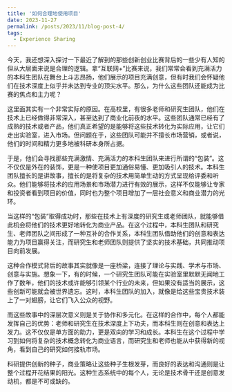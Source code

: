 ```yaml
---
title: '如何合理地使用项目'
date: 2023-11-27
permalink: /posts/2023/11/blog-post-4/
tags:
  - Experience Sharing
---
```


今天，我还想深入探讨一下最近了解到的那些创新创业比赛背后的一些少有人知的但从大层面来说是合理的逻辑。拿“互联网+”比赛来说，我们常常会看到充满活力的本科生团队在舞台上斗志昂扬，他们展示的项目充满创意，但有时我们会怀疑他们在技术深度上似乎并未达到专业的顶尖水平。那么，为什么这些团队还能成为比赛的焦点和主力呢？

这里面其实有一个非常实际的原因。在高校里，有很多老师和研究生团队，他们在技术上已经做得非常深入，甚至达到了商业化前夜的水平。这些团队通常已经有了成熟的技术或者产品，他们真正希望的是能够将这些技术转化为实际应用，让它们走出实验室，进入市场。但问题在于，这些团队可能并不擅长市场营销，或者说，他们的时间和精力更多地被科研本身所占据。

于是，他们会寻找那些充满激情、充满活力的本科生团队来进行所谓的“包装”。这不仅仅是外在的装饰，更是一种使项目更加通俗易懂、更加吸引人的技术。本科生团队擅长的是讲故事，擅长的是将复杂的技术用简单生动的方式呈现给评委和听众。他们能够将技术的应用场景和市场潜力进行有效的展示，这样不仅能够让专家和投资者看到项目的价值，同时也为整个项目增加了一层社会意义和商业潜力的光环。

当这样的“包装”取得成功时，那些在技术上有深度的研究生或老师团队，就能够借此机会将他们的技术更好地转化为商业产品。在这个过程中，本科生团队和研究生、老师团队之间形成了一种互补的合作关系，本科生团队借助他们的创意和表达能力为项目赢得关注，而研究生和老师团队则提供了坚实的技术基础，共同推动项目向前发展。

这种合作模式背后的故事其实就像是一座桥梁，连接了理论与实践、学术与市场、创意与实施。想象一下，有的时候，一个研究生团队可能在实验室里默默无闻地工作了数年，他们的技术或许能够引领某个行业的未来，但如果没有适当的展示，这些创新可能就会被世界遗忘。这时，本科生团队的加入，就像是给这些宝贵技术装上了一对翅膀，让它们飞入公众的视野。

而这些故事中的深层次意义则是关于协作和多元化。在这样的合作中，每个人都能发挥自己的优势：老师和研究生在技术深度上下功夫，而本科生则在创意和表达上发力。这不仅仅是单方面的助力，更是双向的学习和成长。本科生在这个过程中学习到如何将复杂的技术概念转化为商业语言，而研究生和老师也能从中获得新的视角，看到自己的研究如何接轨市场。

科研提供创新的种子，商业策略让这些种子生根发芽，而良好的表达和沟通则是让整个过程开花结果的阳光。这种生态系统中的每个人，无论是技术骨干还是创意发动机，都是不可或缺的。
